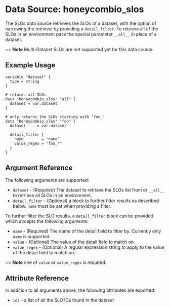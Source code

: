 # Data Source: honeycombio_slos
The SLOs data source retrieves the SLOs of a dataset, with the option of narrowing the retrieval by providing a `detail_filter`.  To retrieve all of the SLOs in an environment pass the special parameter `__all__` in place of a dataset.

~> **Note** Multi-Dataset SLOs are not supported yet for this data source.


## Example Usage

```hcl
variable "dataset" {
  type = string
}

# returns all SLOs
data "honeycombio_slos" "all" {
  dataset = var.dataset
}

# only returns the SLOs starting with 'foo_'
data "honeycombio_slos" "foo" {
  dataset     = var.dataset

  detail_filter {
    name        = "name"
    value_regex = "foo_*"
  }
}
```

## Argument Reference

The following arguments are supported:

* `dataset` - (Required) The dataset to retrieve the SLOs list from or `__all__` to retrieve all SLOs in an environment.
* `detail_filter` - (Optional) a block to further filter results as described below. `name` must be set when providing a filter.

To further filter the SLO results, a `detail_filter` block can be provided which accepts the following arguments:

* `name` - (Required) The name of the detail field to filter by. Currently only `name` is supported.
* `value` - (Optional) The value of the detail field to match on.
* `value_regex` - (Optional) A regular expression string to apply to the value of the detail field to match on.

~> **Note** one of `value` or `value_regex` is required.

## Attribute Reference

In addition to all arguments above, the following attributes are exported:

* `ids` - a list of all the SLO IDs found in the dataset
